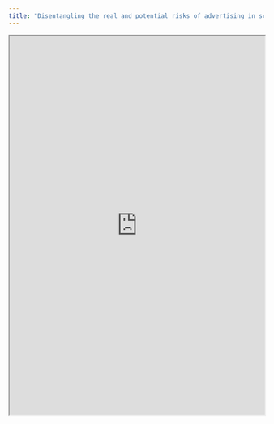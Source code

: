 ```yaml
---
title: "Disentangling the real and potential risks of advertising in schools"
---
```




<iframe height="750" width="100%" src="https://ewelton.github.io/ktest/wiki.html#Disentangling%20the%20real%20and%20potential%20risks%20of%20advertising%20in%20schools"></iframe>
